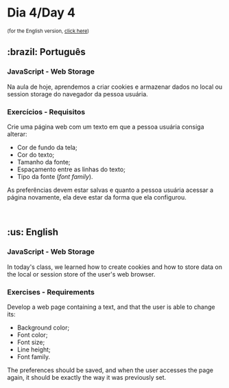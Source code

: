 # Dia 4/Day 4

<small>(for the English version, <a href="#en">click here</a>)</small>

<h2>:brazil: Português</h2>
<h3>JavaScript - Web Storage</h3>
<p>Na aula de hoje, aprendemos a criar cookies e armazenar dados no local ou session storage do navegador da pessoa usuária.</p>
<h3>Exercícios - Requisitos</h3>
<p>Crie uma página web com um texto em que a pessoa usuária consiga alterar:</p>
<ul>
  <li>Cor de fundo da tela;</li>
  <li>Cor do texto;</li>
  <li>Tamanho da fonte;</li>
  <li>Espaçamento entre as linhas do texto;</li>
  <li>Tipo da fonte (<em>font family</em>).</li>
</ul>
<p>As preferências devem estar salvas e quanto a pessoa usuária acessar a página novamente, ela deve estar da forma que ela configurou.</p>
<br>

<h2 id="en">:us: English</h2>
<h3>JavaScript - Web Storage</h3>
<p>In today's class, we learned how to create cookies and how to store data on the local or session store of the user's web browser.</p>
<h3>Exercises - Requirements</h3>
<p>Develop a web page containing a text, and that the user is able to change its:</p>
<ul>
  <li>Background color;</li>
  <li>Font color;</li>
  <li>Font size;</li>
  <li>Line height;</li>
  <li>Font family.</li>
</ul>
<p>The preferences should be saved, and when the user accesses the page again, it should be exactly the way it was previously set.</p>
